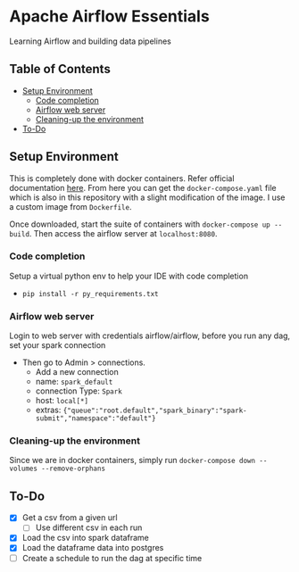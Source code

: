 # Apache Airflow Essentials  <!-- omit in toc -->

Learning Airflow and building data pipelines

## Table of Contents <!-- omit in toc -->
- [Setup Environment](#setup-environment)
  - [Code completion](#code-completion)
  - [Airflow web server](#airflow-web-server)
  - [Cleaning-up the environment](#cleaning-up-the-environment)
- [To-Do](#to-do)



## Setup Environment

This is completely done with docker containers. Refer official documentation [here](https://airflow.apache.org/docs/apache-airflow/stable/howto/docker-compose/index.html). From here you can get the `docker-compose.yaml` file which is also in this repository with a slight modification of the image. I use a custom image from `Dockerfile`.

Once downloaded, start the suite of containers with `docker-compose up --build`. Then access the airflow server at `localhost:8080`.

### Code completion
Setup a virtual python env to help your IDE with code completion
- `pip install -r py_requirements.txt`
### Airflow web server
Login to web server with credentials airflow/airflow, before you run any dag, set your spark connection
- Then go to Admin > connections.
  - Add a new connection
  - name: `spark_default`
  - connection Type: `Spark`
  - host: `local[*]`
  - extras: `{"queue":"root.default","spark_binary":"spark-submit","namespace":"default"}`

### Cleaning-up the environment
Since we are in docker containers, simply run `docker-compose down --volumes --remove-orphans`

## To-Do
- [x] Get a csv from a given url
  - [ ] Use different csv in each run
- [x] Load the csv into spark dataframe
- [x] Load the dataframe data into postgres  
- [ ] Create a schedule to run the dag at specific time
